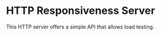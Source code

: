 # HTTP Responsiveness Server

This HTTP server offers a simple API that allows load testing.

```

```
